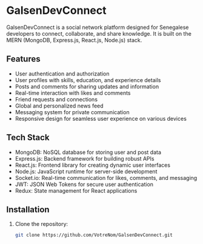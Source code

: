 # GalsenDevConnect

GalsenDevConnect is a social network platform designed for Senegalese developers to connect, collaborate, and share knowledge. It is built on the MERN (MongoDB, Express.js, React.js, Node.js) stack.

## Features

- User authentication and authorization
- User profiles with skills, education, and experience details
- Posts and comments for sharing updates and information
- Real-time interaction with likes and comments
- Friend requests and connections
- Global and personalized news feed
- Messaging system for private communication
- Responsive design for seamless user experience on various devices

## Tech Stack

- MongoDB: NoSQL database for storing user and post data
- Express.js: Backend framework for building robust APIs
- React.js: Frontend library for creating dynamic user interfaces
- Node.js: JavaScript runtime for server-side development
- Socket.io: Real-time communication for likes, comments, and messaging
- JWT: JSON Web Tokens for secure user authentication
- Redux: State management for React applications

## Installation

1. Clone the repository:
   ```bash
   git clone https://github.com/VotreNom/GalsenDevConnect.git
